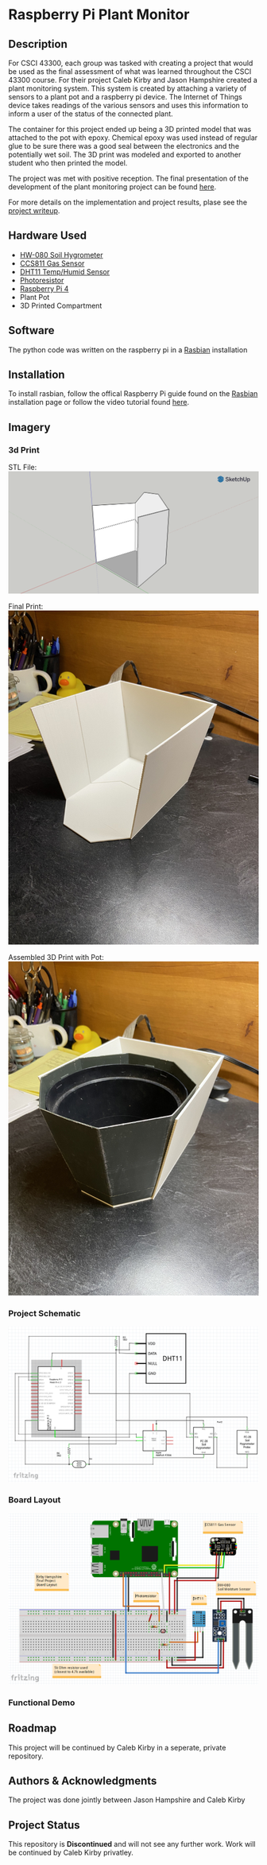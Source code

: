 # Raspberry Pi Plant Monitor

## Description

For CSCI 43300, each group was tasked with creating a project that would be used as the final assessment of what was learned throughout the CSCI 43300 course. For their project Caleb Kirby and Jason Hampshire created a plant monitoring system. This system is created by attaching a variety of sensors to a plant pot and a raspberry pi device. The Internet of Things device takes readings of the various sensors and uses this information to inform a user of the status of the connected plant.

The container for this project ended up being a 3D printed model that was attached to the pot with epoxy. Chemical epoxy was used instead of regular glue to be sure there was a good seal between the electronics and the potentially wet soil. The 3D print was modeled and exported to another student who then printed the model.

The project was met with positive reception. The final presentation of the development of the plant monitoring project can be found [here](/plantMonitorPresentation.pdf).

For more details on the implementation and project results, plase see the [project writeup](/plantMonitorFinalWriteup.pdf).

## Hardware Used

- [HW-080 Soil Hygrometer](https://components101.com/modules/soil-moisture-sensor-module)
- [CCS811 Gas Sensor](https://components101.com/sensors/ccs811-air-quality-gas-sensor-module)
- [DHT11 Temp/Humid Sensor](https://components101.com/sensors/dht11-temperature-sensor)
- [Photoresistor](https://components101.com/resistors/ldr-datasheet)
- [Raspberry Pi 4](https://datasheets.raspberrypi.com/rpi4/raspberry-pi-4-datasheet.pdf)
- Plant Pot
- 3D Printed Compartment
    
## Software

The python code was written on the raspberry pi in a [Rasbian](https://www.raspberrypi.com/software/) installation

## Installation

To install rasbian, follow the offical Raspberry Pi guide found on the [Rasbian](https://www.raspberrypi.com/software/) installation page or follow the video tutorial found [here](https://youtu.be/ntaXWS8Lk34).

## Imagery

### 3d Print ###

STL File:  
![stlFile](/3dprint/potback.png)  

Final Print:  
![finalPrint](/3dprint/finalPrint.jpg)  

Assembled 3D Print with Pot:  
![assembled](/3dprint/assembled.jpg)

### Project Schematic ###

![schematic](/projectImages/schematic.png)

### Board Layout ###

![boardLayout](/projectImages/board.png)

### Functional Demo ###



## Roadmap

This project will be continued by Caleb Kirby in a seperate, private repository.

## Authors & Acknowledgments

The project was done jointly between Jason Hampshire and Caleb Kirby

## Project Status

This repository is **Discontinued** and will not see any further work. Work will be continued by Caleb Kirby privatley.